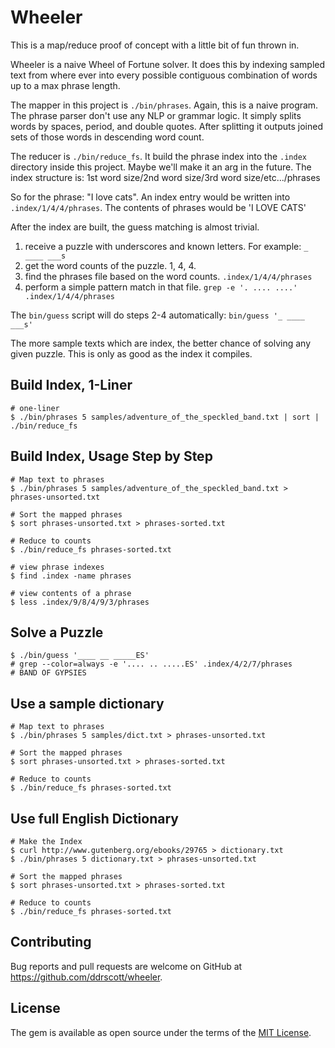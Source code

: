# Wheeler

This is a map/reduce proof of concept with a little bit of fun thrown in. 

Wheeler is a naive Wheel of Fortune solver. It does this by indexing sampled
text from where ever into every possible contiguous combination of words up
to a max phrase length.

The mapper in this project is `./bin/phrases`. Again, this is a naive program.
The phrase parser don't use any NLP or grammar logic. It simply splits words
by spaces, period, and double quotes. After splitting it outputs joined sets
of those words in descending word count.

The reducer is `./bin/reduce_fs`. It build the phrase index into the `.index`
directory inside this project. Maybe we'll make it an arg in the future.
The index structure is:
  1st word size/2nd word size/3rd word size/etc.../phrases

So for the phrase: "I love cats". An index entry would be written into
`.index/1/4/4/phrases`. The contents of phrases would be 'I LOVE CATS'

After the index are built, the guess matching is almost trivial.

1. receive a puzzle with underscores and known letters. For example: `_ ____ ___s`
2. get the word counts of the puzzle. 1, 4, 4.
3. find the phrases file based on the word counts. `.index/1/4/4/phrases`
4. perform a simple pattern match in that file. `grep -e '. .... ....' .index/1/4/4/phrases`

The `bin/guess` script will do steps 2-4 automatically: `bin/guess '_ ____ ___s'`

The more sample texts which are index, the better chance of solving any given
puzzle. This is only as good as the index it compiles.

## Build Index, 1-Liner

    # one-liner
    $ ./bin/phrases 5 samples/adventure_of_the_speckled_band.txt | sort | ./bin/reduce_fs
    
## Build Index, Usage Step by Step

    # Map text to phrases
    $ ./bin/phrases 5 samples/adventure_of_the_speckled_band.txt > phrases-unsorted.txt
    
    # Sort the mapped phrases
    $ sort phrases-unsorted.txt > phrases-sorted.txt
     
    # Reduce to counts
    $ ./bin/reduce_fs phrases-sorted.txt
    
    # view phrase indexes
    $ find .index -name phrases
    
    # view contents of a phrase
    $ less .index/9/8/4/9/3/phrases

## Solve a Puzzle

    $ ./bin/guess '____ __ _____ES'
    # grep --color=always -e '.... .. .....ES' .index/4/2/7/phrases
    # BAND OF GYPSIES

## Use a sample dictionary
    # Map text to phrases
    $ ./bin/phrases 5 samples/dict.txt > phrases-unsorted.txt
    
    # Sort the mapped phrases
    $ sort phrases-unsorted.txt > phrases-sorted.txt
     
    # Reduce to counts
    $ ./bin/reduce_fs phrases-sorted.txt

## Use full English Dictionary
    
    # Make the Index
    $ curl http://www.gutenberg.org/ebooks/29765 > dictionary.txt
    $ ./bin/phrases 5 dictionary.txt > phrases-unsorted.txt
    
    # Sort the mapped phrases
    $ sort phrases-unsorted.txt > phrases-sorted.txt
     
    # Reduce to counts
    $ ./bin/reduce_fs phrases-sorted.txt
    

## Contributing

Bug reports and pull requests are welcome on GitHub at https://github.com/ddrscott/wheeler.


## License

The gem is available as open source under the terms of the [MIT License](http://opensource.org/licenses/MIT).

